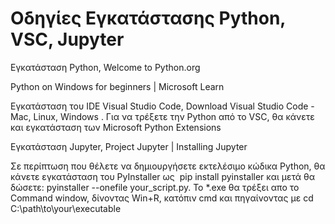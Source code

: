 
# Οδηγίες Εγκατάστασης Python, VSC, Jupyter

Eγκατάσταση Python, Welcome to Python.org

Python on Windows for beginners | Microsoft Learn

Εγκατάσταση του IDE Visual Studio Code, Download Visual Studio Code - Mac, Linux, Windows . Για να τρέξετε την Python από το VSC, θα κάνετε και εγκατάσταση των Microsoft Python Extensions

Εγκατάσταση Jupyter, Project Jupyter | Installing Jupyter

Σε περίπτωση που θέλετε να δημιουργήσετε εκτελέσιμο κώδικα Python, θα κάνετε εγκατάσταση του PyInstaller ως 
pip install pyinstaller και μετά θα δώσετε: pyinstaller --onefile your_script.py. To *.exe θα τρέξει απο το Command window, δίνοντας Win+R, κατόπιν cmd και πηγαίνοντας με cd C:\path\to\your\executable
